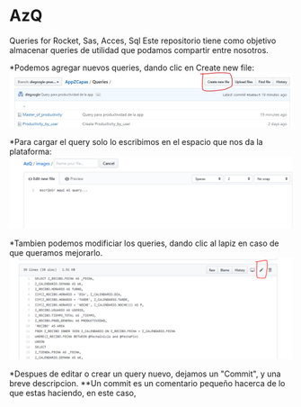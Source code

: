 # AzQ
Queries for Rocket, Sas, Acces, Sql
Este repositorio tiene como objetivo almacenar queries de utilidad que podamos compartir entre nosotros.


*Podemos agregar nuevos queries, dando clic en Create new file:
![](images/nuevo.jpg)


*Para cargar el query solo lo escribimos en el espacio que nos da la plataforma:
![](images/escribir.PNG)

*Tambien podemos modificiar los queries, dando clic al lapiz en caso de que queramos mejorarlo.
![](images/edit.PNG)

*Despues de editar o crear un query nuevo, dejamos un "Commit", y una breve descripcion.
**Un commit es un comentario pequeño hacerca de lo que estas haciendo, en este caso, <para que sirve el query>
